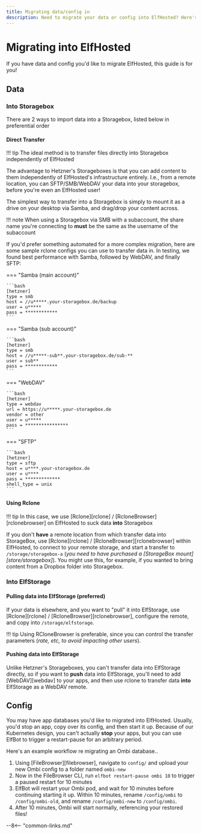 ```yaml
---
title: Migrating data/config in
description: Need to migrate your data or config into ElfHosted? Here's a detailed guide
---
```


# Migrating into ElfHosted

If you have data and config you'd like to migrate ElfHosted, this guide is for you!

## Data

### Into Storagebox

There are 2 ways to import data into a Storagebox, listed below in preferential order

#### Direct Transfer

!!! tip
    The ideal method is to transfer files directly into Storagebox independently of ElfHosted

The advantage to Hetzner's Storageboxes is that you can add content to them independently of ElfHosted's infrastructure entirely. I.e., from a remote location, you can SFTP/SMB/WebDAV your data into your storagebox, before you're even an ElfHosted user!

The simplest way to transfer into a Storagebox is simply to mount it as a drive on your desktop via Samba, and drag/drop your content across.

!!! note
    When using a Storagebox via SMB with a subaccount, the share name you're connecting to **must** be the same as the username of the subaccount

If you'd prefer something automated for a more complex migration, here are some sample rclone configs you can use to transfer data in. In testing, we found best performance with Samba, followed by WebDAV, and finally SFTP:

=== "Samba (main account)"
    
    ```bash
    [hetzner]
    type = smb
    host = //u*****.your-storagebox.de/backup
    user = u*****
    pass = ************
    ```

=== "Samba (sub account)"
    
    ```bash
    [hetzner]
    type = smb
    host = //u*****-sub**.your-storagebox.de/sub-**
    user = sub**
    pass = ************
    ```

=== "WebDAV"

    ```bash
    [hetzner]
    type = webdav
    url = https://u*****.your-storagebox.de
    vendor = other
    user = u*****
    pass = ****************
    ```

=== "SFTP"
    
    ```bash
    [hetzner]
    type = sftp
    host = u****.your-storagebox.de
    user = u****
    pass = *************
    shell_type = unix
    ```

#### Using Rclone

!!! tip
    In this case, we use [Rclone][rclone] / [RcloneBrowser][rclonebrowser] on ElfHosted to suck data **into** Storagebox

If you don't **have** a remote location from which transfer data into StorageBox, use [Rclone][rclone] / [RcloneBrowser][rclonebrowser] within ElfHosted, to connect to your remote storage, and start a transfer to `/storage/storagebox-a` (*you need to have purchased a [StorageBox mount][store/storagebox]*). You might use this, for example, if you wanted to bring content from a Dropbox folder into Storagebox.

### Into ElfStorage

#### Pulling data into ElfStorage (preferred)

If your data is elsewhere, and you want to "pull" it into ElfStorage, use [Rclone][rclone] / [RcloneBrowser][rclonebrowser], configure the remote, and copy into `/storage/elfstorage`.

!!! tip
    Using RCloneBrowser is preferable, since you can control the transfer parameters (*rate, etc, to avoid impacting other users*).

#### Pushing data into ElfStorage

Unlike Hetzner's Storageboxes, you can't transfer data into ElfStorage directly, so if you want to **push** data into ElfStorage, you'll need to add [WebDAV][webdav] to your apps, and then use rclone to transfer data **into** ElfStorage as a WebDAV remote.

## Config

You may have app databases you'd like to migrated into ElfHosted. Usually, you'd stop an app, copy over its config, and then start it up. Because of our Kubernetes design, you can't actually **stop** your apps, but you can use ElfBot to trigger a restart-pause for an arbitrary period. 

Here's an example workflow re migrating an Ombi database..

1. Using [FileBrowser][filebrowser], navigate to `config/` and upload your new Ombi config to a folder named `ombi-new`
2. Now in the FileBrowser CLI, run `elfbot restart-pause ombi 10` to trigger a paused restart for 10 minutes
3. ElfBot will restart your Ombi pod, and wait for 10 minutes before continuing starting it up. Within 10 minutes, rename `/config/ombi` to `/config/ombi-old`, and rename `/config/ombi-new` to `/config/ombi`. 
4. After 10 minutes, Ombi will start normally, referencing your restored files!


--8<-- "common-links.md"